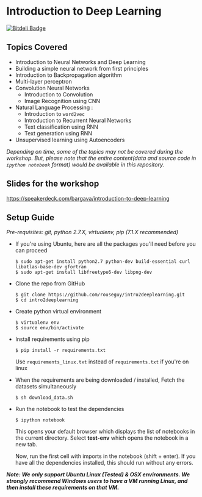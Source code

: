 # Introduction to Deep Learning

[![Bitdeli Badge](https://d2weczhvl823v0.cloudfront.net/rouseguy/intro2deeplearning/trend.png)](https://bitdeli.com/free "Bitdeli Badge")


## Topics Covered
* Introduction to Neural Networks and Deep Learning
* Building a simple neural network from first principles
* Introduction to Backpropagation algorithm
* Multi-layer perceptron
* Convolution Neural Networks
   *  Introduction to Convolution
   *  Image Recognition using CNN
* Natural Language Processing :
   *  Introduction to `word2vec`
   *  Introduction to Recurrent Neural Networks
   *  Text classification using RNN
   *  Text generation using RNN
*  Unsupervised learning using Autoencoders

*Depending on time, some of the topics may not be covered during the workshop. But, please note that the entire content(data and source code in `ipython notebook` format) would be available in this repository.*


## Slides for the workshop
https://speakerdeck.com/bargava/introduction-to-deep-learning

## Setup Guide
*Pre-requisites: git, python 2.7.X, virtualenv, pip (7.1.X recommended)* 

* If you're using Ubuntu, here are all the packages you'll need before you can
  proceed

  ```
  $ sudo apt-get install python2.7 python-dev build-essential curl libatlas-base-dev gfortran
  $ sudo apt-get install libfreetype6-dev libpng-dev
  ```

* Clone the repo from GitHub

    ```
    $ git clone https://github.com/rouseguy/intro2deeplearning.git
    $ cd intro2deeplearning
    ```

* Create python virtual environment
    ```    
    $ virtualenv env
    $ source env/bin/activate
    ```    

* Install requirements using pip

    ```
    $ pip install -r requirements.txt
    ```

    Use `requirements_linux.txt` instead of `requirements.txt` if you're on
    linux

* When the requirements are being downloaded / installed, Fetch the datasets
  simultaneously

    ```
    $ sh download_data.sh
    ```

* Run the notebook to test the dependencies
    
    ```
    $ ipython notebook
    ```
    This opens your default browser which displays the list of notebooks in the
    current directory. Select **test-env** which opens the notebook in a new
    tab.
    
    Now, run the first cell with imports in the notebook (shift + enter). 
    If you have all the dependencies installed, this should run without any
    errors.
    
**_Note: We only support Ubuntu Linux (Tested) & OSX environments. We strongly
recommend Windows users to have a VM running Linux, and then install these
requirements on that VM._**



